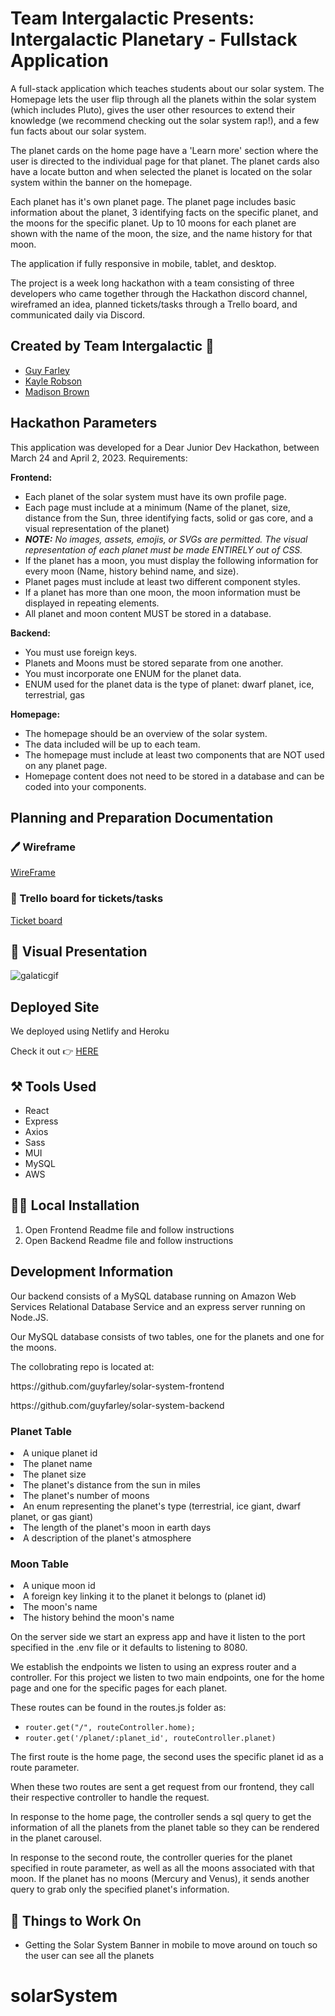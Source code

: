 # Team Intergalactic Presents: Intergalactic Planetary - Fullstack Application

<p>A full-stack application which teaches students about our solar system.  The Homepage lets the user flip through all the planets within the solar system (which includes Pluto), gives the user other resources to extend their knowledge (we recommend checking out the solar system rap!), and a few fun facts about our solar system.  </p>
<p>The planet cards on the home page have a 'Learn more' section where the user is directed to the individual page for that planet.  The planet cards also have a locate button and when selected the planet is located on the solar system within the banner on the homepage.</p>
<p>Each planet has it's own planet page.  The planet page includes basic information about the planet, 3 identifying facts on the specific planet, and the moons for the specific planet.  Up to 10 moons for each planet are shown with the name of the moon, the size, and the name history for that moon.</p>
<p>The application if fully responsive in mobile, tablet, and desktop.</p>
<p>The project is a week long hackathon with a team consisting of three developers who came together through the Hackathon discord channel, wireframed an idea, planned tickets/tasks through a Trello board, and communicated daily via Discord. </p>

## Created by Team Intergalactic 🚀

- <a href="https://github.com/guyfarley" target="_blank">Guy Farley</a>
- <a href="https://github.com/revyrob" target="_blank">Kayle Robson</a>
- <a href="https://github.com/madxb98" target="_blank">Madison Brown </a>

## Hackathon Parameters

This application was developed for a Dear Junior Dev Hackathon, between March 24 and April 2, 2023. Requirements:

**Frontend:**

- Each planet of the solar system must have its own profile page.
- Each page must include at a minimum (Name of the planet, size, distance from the Sun, three identifying facts, solid or gas core, and a visual representation of the planet)
- ***NOTE:*** *No images, assets, emojis, or SVGs are permitted. The visual representation of each planet must be made ENTIRELY out of CSS.*
- If the planet has a moon, you must display the following information for every moon (Name, history behind name, and size).
- Planet pages must include at least two different component styles.
- If a planet has more than one moon, the moon information must be displayed in repeating elements.
- All planet and moon content MUST be stored in a database.

**Backend:**

- You must use foreign keys.
- Planets and Moons must be stored separate from one another.
- You must incorporate one ENUM for the planet data.
- ENUM used for the planet data is the type of planet: dwarf planet, ice, terrestrial, gas

**Homepage:**

- The homepage should be an overview of the solar system.
- The data included will be up to each team.
- The homepage must include at least two components that are NOT used on any planet page.
- Homepage content does not need to be stored in a database and can be coded into your components.

## Planning and Preparation Documentation

### 🖊️ Wireframe

<a href="https://www.figma.com/file/SKLo9xQkuOUE3LnJN2Jczx/SolarSystemHackathon?node-id=0%3A1&t=TJt5GIPi0GyAOFmV-1" target="_blank">WireFrame</a>

### 📝 Trello board for tickets/tasks

<a href="https://trello.com/b/HAw11w0p/quackathon" target="_blank">Ticket board</a>

## 📸 Visual Presentation

![galaticgif](https://user-images.githubusercontent.com/66695865/229334794-a15d6902-6e5a-4317-98a5-fbb3de0197aa.gif)

## Deployed Site

<p>We deployed using Netlify and Heroku</p>
<p>Check it out 👉 <a href="https://intergalactic-planetary.netlify.app/" target="_blank">HERE</a></p>

## ⚒️ Tools Used

- React
- Express
- Axios
- Sass
- MUI
- MySQL
- AWS

## 👩‍💻 Local Installation 

1. Open Frontend Readme file and follow instructions
2. Open Backend Readme file and follow instructions

## Development Information

<p>Our backend consists of a MySQL database running on Amazon Web Services Relational Database Service and an express server running on Node.JS.</p>
<p>Our MySQL database consists of two tables, one for the planets and one for the moons.</p>
<p>The collobrating repo is located at:</p>
<p>https://github.com/guyfarley/solar-system-frontend</p>
<p>https://github.com/guyfarley/solar-system-backend</p>


### Planet Table

<li>A unique planet id</li>
<li>The planet name</li>
<li>The planet size</li>
<li>The planet's distance from the sun in miles</li>
<li>The planet's number of moons</li>
<li>An enum representing the planet's type (terrestrial, ice giant, dwarf planet, or gas giant)</li>
<li>The length of the planet's moon in earth days</li>
<li>A description of the planet's atmosphere</li>

### Moon Table

<li>A unique moon id</li>
<li>A foreign key linking it to the planet it belongs to (planet id)</li>
<li>The moon's name</li>
<li>The history behind the moon's name</li>

<p>On the server side we start an express app and have it listen to the port specified in the .env file or it defaults to listening to 8080.</p>
<p>We establish the endpoints we listen to using an express router and a controller. For this project we listen to two main endpoints, one for the home page and one for the specific pages for each planet.</p>
<p>These routes can be found in the routes.js folder as:</p>

- `router.get("/", routeController.home);`
- `router.get('/planet/:planet_id', routeController.planet)`

<p>The first route is the home page, the second uses the specific planet id as a route parameter.</p>
<p>When these two routes are sent a get request from our frontend, they call their respective controller to handle the request.</p>
<p>In response to the home page, the controller sends a sql query to get the information of all the planets from the planet table so they can be rendered in the planet carousel.</p>
<p>In response to the second route, the controller queries for the planet specified in route parameter, as well as all the moons associated with that moon. If the planet has no moons (Mercury and Venus), it sends another query to grab only the specified planet's information.</p>

## 🔨 Things to Work On

- Getting the Solar System Banner in mobile to move around on touch so the user can see all the planets
# solarSystem
